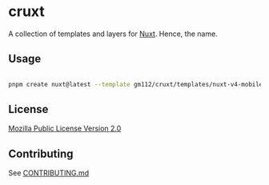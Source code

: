 # cruxt

A collection of templates and layers for [Nuxt](https://nuxt.com). Hence, the name.

## Usage

```bash

pnpm create nuxt@latest --template gm112/cruxt/templates/nuxt-v4-mobile-app-with-auth

```

## License

[Mozilla Public License Version 2.0](https://github.com/gm112/cruxt/blob/main/LICENSE)

## Contributing

See [CONTRIBUTING.md](./CONTRIBUTING.md)
